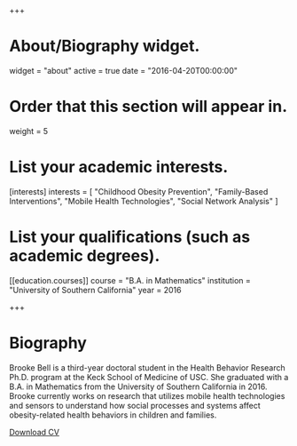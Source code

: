 +++
# About/Biography widget.
widget = "about"
active = true
date = "2016-04-20T00:00:00"

# Order that this section will appear in.
weight = 5

# List your academic interests.
[interests]
  interests = [
    "Childhood Obesity Prevention",
    "Family-Based Interventions",
    "Mobile Health Technologies",
    "Social Network Analysis"
  ]

# List your qualifications (such as academic degrees).

[[education.courses]]
  course = "B.A. in Mathematics"
  institution = "University of Southern California"
  year = 2016
 
+++

# Biography

Brooke Bell is a third-year doctoral student in the Health Behavior Research Ph.D. program at the Keck School of Medicine of USC. She graduated with a B.A. in Mathematics from the University of Southern California in 2016. Brooke currently works on research that utilizes mobile health technologies and sensors to understand how social processes and systems affect obesity-related health behaviors in children and families.

[Download CV](https://www.dropbox.com/s/750i7h4gy2vcp9w/BBell_CV_10.2018.pdf?dl=0)
